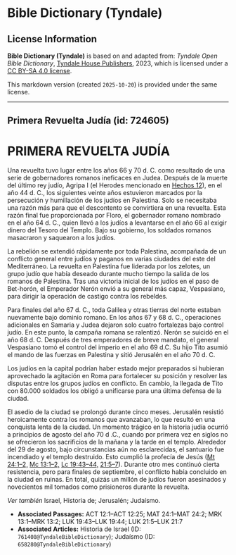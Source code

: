 # Bible Dictionary (Tyndale)

## License Information

**Bible Dictionary (Tyndale)** is based on and adapted from: _Tyndale Open Bible Dictionary_, [Tyndale House Publishers](https://tyndaleopenresources.com/), 2023, which is licensed under a [CC BY-SA 4.0 license](https://creativecommons.org/licenses/by-sa/4.0/legalcode.en).

This markdown version (created `2025-10-20`) is provided under the same license.



--------------------------------

## Primera Revuelta Judía (id: 724605)

PRIMERA REVUELTA JUDÍA
======================

Una revuelta tuvo lugar entre los años 66 y 70 d. C. como resultado de una serie de gobernadores romanos ineficaces en Judea. Después de la muerte del último rey judío, Agripa I (el Herodes mencionado en [Hechos 12](https://ref.ly/Acts12:1-Acts12:25)), en el año 44 d. C., los siguientes veinte años estuvieron marcados por la persecución y humillación de los judíos en Palestina. Solo se necesitaba una razón más para que el descontento se convirtiera en una revuelta. Esta razón final fue proporcionada por Floro, el gobernador romano nombrado en el año 64 d. C., quien llevó a los judíos a levantarse en el año 66 al exigir dinero del Tesoro del Templo. Bajo su gobierno, los soldados romanos masacraron y saquearon a los judíos.

La rebelión se extendió rápidamente por toda Palestina, acompañada de un conflicto general entre judíos y paganos en varias ciudades del este del Mediterráneo. La revuelta en Palestina fue liderada por los zelotes, un grupo judío que había deseado durante mucho tiempo la salida de los romanos de Palestina. Tras una victoria inicial de los judíos en el paso de Bet\-horón, el Emperador Nerón envió a su general más capaz, Vespasiano, para dirigir la operación de castigo contra los rebeldes.

Para finales del año 67 d. C., toda Galilea y otras tierras del norte estaban nuevamente bajo dominio romano. En los años 67 y 68 d. C., operaciones adicionales en Samaria y Judea dejaron solo cuatro fortalezas bajo control judío. En este punto, la campaña romana se ralentizó. Nerón se suicidó en el año 68 d. C. Después de tres emperadores de breve mandato, el general Vespasiano tomó el control del imperio en el año 69 d.C. Su hijo Tito asumió el mando de las fuerzas en Palestina y sitió Jerusalén en el año 70 d. C.

Los judíos en la capital podrían haber estado mejor preparados si hubieran aprovechado la agitación en Roma para fortalecer su posición y resolver las disputas entre los grupos judíos en conflicto. En cambio, la llegada de Tito con 80\.000 soldados los obligó a unificarse para una última defensa de la ciudad.

El asedio de la ciudad se prolongó durante cinco meses. Jerusalén resistió heroicamente contra los romanos que avanzaban, lo que resultó en una conquista lenta de la ciudad. Un momento trágico en la historia judía ocurrió a principios de agosto del año 70 d .C., cuando por primera vez en siglos no se ofrecieron los sacrificios de la mañana y la tarde en el templo. Alrededor del 29 de agosto, bajo circunstancias aún no esclarecidas, el santuario fue incendiado y el templo destruido. Esto cumplió la profecía de Jesús ([Mt 24:1–2,](https://ref.ly/Matt24:1-Matt24:2) [Mc 13:1–2,](https://ref.ly/Mark13:1-Mark13:2) [Lc 19:43–44,](https://ref.ly/Luke19:43-Luke19:44) [21:5–7](https://ref.ly/Luke21:5-Luke21:7)). Durante otro mes continuó cierta resistencia, pero para finales de septiembre, el conflicto había concluido en la ciudad en ruinas. En total, quizás un millón de judíos fueron asesinados y novecientos mil tomados como prisioneros durante la revuelta.

*Ver también* Israel, Historia de; Jerusalén; Judaísmo.

* **Associated Passages:** ACT 12:1–ACT 12:25; MAT 24:1–MAT 24:2; MRK 13:1–MRK 13:2; LUK 19:43–LUK 19:44; LUK 21:5–LUK 21:7
* **Associated Articles:** Historia de Israel (ID: `761408@TyndaleBibleDictionary`); Judaísmo (ID: `658280@TyndaleBibleDictionary`)

